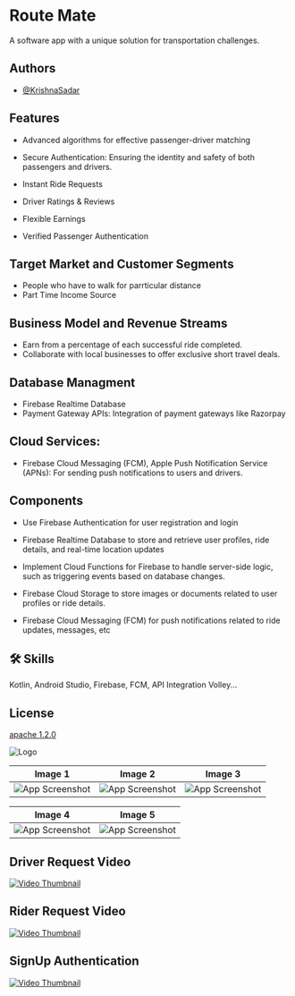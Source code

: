 
# Route Mate

A software app with a unique solution for transportation challenges.



## Authors

- [@KrishnaSadar](https://www.github.com/KrishnaSadar)


## Features

- Advanced algorithms for effective passenger-driver matching
- Secure Authentication:
  Ensuring the identity and safety of both passengers and drivers.

- Instant Ride Requests

- Driver Ratings & Reviews
- Flexible Earnings
- Verified Passenger Authentication



## Target Market and Customer Segments
- People who have to  walk for parrticular distance
- Part Time Income Source

## Business Model and Revenue Streams
- Earn from a percentage of each successful ride completed.
- Collaborate with local businesses to offer exclusive short travel deals.

## Database Managment
* Firebase Realtime Database
* Payment Gateway APIs: Integration of payment gateways like Razorpay
## Cloud Services:
- Firebase Cloud Messaging (FCM), Apple Push Notification Service (APNs): For sending push notifications to users and drivers.

## Components
- Use Firebase Authentication for user registration and login
- Firebase Realtime Database to store and retrieve user profiles, ride details, and real-time location updates
- Implement Cloud Functions for Firebase to handle server-side logic, such as triggering events based on database changes.

- Firebase Cloud Storage to store images or documents related to user profiles or ride details.

- Firebase Cloud Messaging (FCM) for push notifications related to ride updates, messages, etc

## 🛠 Skills
Kotlin, Android Studio, Firebase, FCM, API Integration Volley...


## License

[apache 1.2.0](https://choosealicense.com/licenses/mit/)


![Logo](https://firebasestorage.googleapis.com/v0/b/o7-edai.appspot.com/o/play_store_512.png?alt=media&token=23f879ad-1093-4145-b669-c39972ccb78d)


| Image 1 | Image 2 | Image 3 |
|---------|---------|---------|
| ![App Screenshot](https://firebasestorage.googleapis.com/v0/b/o7-edai.appspot.com/o/Routemate%2FWhatsApp%20Image%202024-03-28%20at%2000.17.30_09df7741.jpg?alt=media&token=7eb70e02-a510-4115-b05e-057af349fd86) | ![App Screenshot](https://firebasestorage.googleapis.com/v0/b/o7-edai.appspot.com/o/Routemate%2FWhatsApp%20Image%202024-03-28%20at%2000.17.30_cb04e0e3.jpg?alt=media&token=cbeba4ba-ef8e-4763-a3e6-be6a5ed82e7b) | ![App Screenshot](https://firebasestorage.googleapis.com/v0/b/o7-edai.appspot.com/o/Routemate%2FWhatsApp%20Image%202024-03-28%20at%2000.17.31_ac26c726.jpg?alt=media&token=b4e0b9ae-2043-446a-afdb-ccb8e94e90fb) |

| Image 4 | Image 5 |
|---------|---------|
| ![App Screenshot](https://firebasestorage.googleapis.com/v0/b/o7-edai.appspot.com/o/Routemate%2FWhatsApp%20Image%202024-03-28%20at%2000.17.33_0509b678.jpg?alt=media&token=8ffe52e5-3a52-4d13-92dd-7364aa5ab157) | ![App Screenshot](https://firebasestorage.googleapis.com/v0/b/o7-edai.appspot.com/o/Routemate%2FScreenshot%202024-03-27%20232953.png?alt=media&token=a6643a36-7965-4fb4-85b9-a8f0c7bffb02) |

## Driver Request Video
[![Video Thumbnail](https://firebasestorage.googleapis.com/v0/b/o7-edai.appspot.com/o/Routemate%2FWhatsApp%20Image%202024-03-28%20at%2000.17.31_d1a863a9.jpg?alt=media&token=ff1f4236-3975-466b-9147-72b559311d01)](https://firebasestorage.googleapis.com/v0/b/o7-edai.appspot.com/o/Screen_recording_20240328_013407.webm?alt=media&token=06b50ccc-aa9f-49aa-a9df-d4562da0cca0)

## Rider Request Video
[![Video Thumbnail](https://firebasestorage.googleapis.com/v0/b/o7-edai.appspot.com/o/Routemate%2FWhatsApp%20Image%202024-03-28%20at%2000.17.30_09df7741.jpg?alt=media&token=7eb70e02-a510-4115-b05e-057af349fd86)](https://firebasestorage.googleapis.com/v0/b/o7-edai.appspot.com/o/riderrequest.mp4?alt=media&token=765058db-cc48-4bcc-90b3-745af8d900d9)

## SignUp Authentication
[![Video Thumbnail](https://firebasestorage.googleapis.com/v0/b/o7-edai.appspot.com/o/Routemate%2FWhatsApp%20Image%202024-03-28%20at%2000.17.32_c690b8b7.jpg?alt=media&token=f565e35d-034b-41ca-8767-96b62254780d)](https://firebasestorage.googleapis.com/v0/b/o7-edai.appspot.com/o/legalauthentication.mp4?alt=media&token=c91e0726-cdfd-4175-b6b2-12e6146ccf0f)



